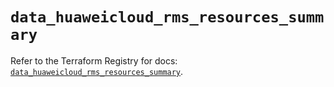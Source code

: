 # `data_huaweicloud_rms_resources_summary`

Refer to the Terraform Registry for docs: [`data_huaweicloud_rms_resources_summary`](https://registry.terraform.io/providers/huaweicloud/huaweicloud/1.71.1/docs/data-sources/rms_resources_summary).
